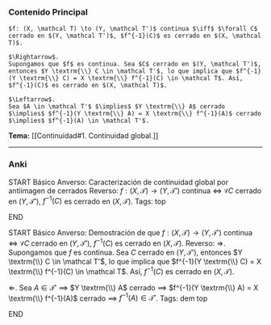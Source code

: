 ### Contenido Principal

```ad-proposition
$f: (X, \mathcal T) \to (Y, \mathcal T')$ continua $\iff$ $\forall C$ cerrado en $(Y, \mathcal T')$, $f^{-1}(C)$ es cerrado en $(X, \mathcal T)$.
```

```ad-proof
$\Rightarrow$.
Supongamos que $f$ es continua. Sea $C$ cerrado en $(Y, \mathcal T')$, entonces $Y \textrm{\\} C \in \mathcal T'$, lo que implica que $f^{-1}(Y \textrm{\\} C) = X \textrm{\\} f^{-1}(C) \in \mathcal T$. Así, $f^{-1}(C)$ es cerrado en $(X, \mathcal T)$.

$\Leftarrow$.
Sea $A \in \mathcal T'$ $\implies$ $Y \textrm{\\} A$ cerrado $\implies$ $f^{-1}(Y \textrm{\\} A) = X \textrm{\\} f^{-1}(A)$ cerrado $\implies$ $f^{-1}(A) \in \mathcal T'$.
```

**Tema:** [[Continuidad#1. Continuidad global.]]

---
### Anki

START
Básico
Anverso: Caracterización de continuidad global por antiimagen de cerrados
Reverso: $f: (X, \mathcal T) \to (Y, \mathcal T')$ continua $\iff$ $\forall C$ cerrado en $(Y, \mathcal T')$, $f^{-1}(C)$ es cerrado en $(X, \mathcal T)$.
Tags: top
<!--ID: 1730228001606-->
END

START
Básico
Anverso: Demostración de que $f: (X, \mathcal T) \to (Y, \mathcal T')$ continua $\iff$ $\forall C$ cerrado en $(Y, \mathcal T')$, $f^{-1}(C)$ es cerrado en $(X, \mathcal T)$.
Reverso: $\Rightarrow$.
Supongamos que $f$ es continua. Sea $C$ cerrado en $(Y, \mathcal T')$, entonces $Y \textrm{\\} C \in \mathcal T'$, lo que implica que $f^{-1}(Y \textrm{\\} C) = X \textrm{\\} f^{-1}(C) \in \mathcal T$. Así, $f^{-1}(C)$ es cerrado en $(X, \mathcal T)$.

$\Leftarrow$.
Sea $A \in \mathcal T'$ $\implies$ $Y \textrm{\\} A$ cerrado $\implies$ $f^{-1}(Y \textrm{\\} A) = X \textrm{\\} f^{-1}(A)$ cerrado $\implies$ $f^{-1}(A) \in \mathcal T'$.
Tags: dem top
<!--ID: 1730228001608-->
END

